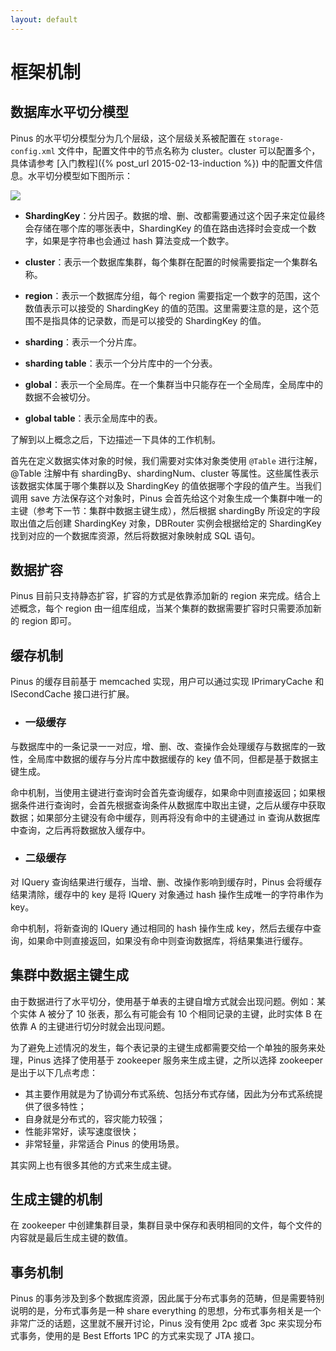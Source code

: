 ```yaml
---
layout: default
---
```


# 框架机制

## 数据库水平切分模型

Pinus 的水平切分模型分为几个层级，这个层级关系被配置在 `storage-config.xml` 文件中，配置文件中的节点名称为 cluster。cluster 可以配置多个，具体请参考 [入门教程]({% post_url 2015-02-13-induction %}) 中的配置文件信息。水平切分模型如下图所示：

![]({{site.baseurl}}/img/sharding_arch.png)

* __ShardingKey__：分片因子。数据的增、删、改都需要通过这个因子来定位最终会存储在哪个库的哪张表中，ShardingKey 的值在路由选择时会变成一个数字，如果是字符串也会通过 hash 算法变成一个数字。

* __cluster__：表示一个数据库集群，每个集群在配置的时候需要指定一个集群名称。

* __region__：表示一个数据库分组，每个 region 需要指定一个数字的范围，这个数值表示可以接受的 ShardingKey 的值的范围。这里需要注意的是，这个范围不是指具体的记录数，而是可以接受的 ShardingKey 的值。

* __sharding__：表示一个分片库。

* __sharding table__：表示一个分片库中的一个分表。

* __global__：表示一个全局库。在一个集群当中只能存在一个全局库，全局库中的数据不会被切分。

* __global table__：表示全局库中的表。

了解到以上概念之后，下边描述一下具体的工作机制。

首先在定义数据实体对象的时候，我们需要对实体对象类使用 `@Table` 进行注解，@Table 注解中有 shardingBy、shardingNum、cluster 等属性。这些属性表示该数据实体属于哪个集群以及 ShardingKey 的值依据哪个字段的值产生。当我们调用 save 方法保存这个对象时，Pinus 会首先给这个对象生成一个集群中唯一的主键（参考下一节：集群中数据主键生成），然后根据 shardingBy 所设定的字段取出值之后创建 ShardingKey 对象，DBRouter 实例会根据给定的 ShardingKey 找到对应的一个数据库资源，然后将数据对象映射成 SQL 语句。

## 数据扩容

Pinus 目前只支持静态扩容，扩容的方式是依靠添加新的 region 来完成。结合上述概念，每个 region 由一组库组成，当某个集群的数据需要扩容时只需要添加新的 region 即可。

## 缓存机制

Pinus 的缓存目前基于 memcached 实现，用户可以通过实现 IPrimaryCache 和 ISecondCache 接口进行扩展。

* ### 一级缓存

与数据库中的一条记录一一对应，增、删、改、查操作会处理缓存与数据库的一致性，全局库中数据的缓存与分片库中数据缓存的 key 值不同，但都是基于数据主键生成。

命中机制，当使用主键进行查询时会首先查询缓存，如果命中则直接返回；如果根据条件进行查询时，会首先根据查询条件从数据库中取出主键，之后从缓存中获取数据；如果部分主键没有命中缓存，则再将没有命中的主键通过 in 查询从数据库中查询，之后再将数据放入缓存中。

* ### 二级缓存

对 IQuery 查询结果进行缓存，当增、删、改操作影响到缓存时，Pinus 会将缓存结果清除，缓存中的 key 是将 IQuery 对象通过 hash 操作生成唯一的字符串作为 key。

命中机制，将新查询的 IQuery 通过相同的 hash 操作生成 key，然后去缓存中查询，如果命中则直接返回，如果没有命中则查询数据库，将结果集进行缓存。

## 集群中数据主键生成

由于数据进行了水平切分，使用基于单表的主键自增方式就会出现问题。例如：某个实体 A 被分了 10 张表，那么有可能会有 10 个相同记录的主键，此时实体 B 在依靠 A 的主键进行切分时就会出现问题。

为了避免上述情况的发生，每个表记录的主键生成都需要交给一个单独的服务来处理，Pinus 选择了使用基于 zookeeper 服务来生成主键，之所以选择 zookeeper 是出于以下几点考虑：

* 其主要作用就是为了协调分布式系统、包括分布式存储，因此为分布式系统提供了很多特性；
* 自身就是分布式的，容灾能力较强；
* 性能非常好，读写速度很快；
* 非常轻量，非常适合 Pinus 的使用场景。

其实网上也有很多其他的方式来生成主键。

## 生成主键的机制
在 zookeeper 中创建集群目录，集群目录中保存和表明相同的文件，每个文件的内容就是最后生成主键的数值。

## 事务机制

Pinus 的事务涉及到多个数据库资源，因此属于分布式事务的范畴，但是需要特别说明的是，分布式事务是一种 share everything 的思想，分布式事务相关是一个非常广泛的话题，这里就不展开讨论，Pinus 没有使用 2pc 或者 3pc 来实现分布式事务，使用的是 Best Efforts 1PC 的方式来实现了 JTA 接口。
